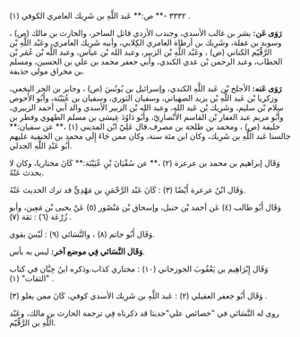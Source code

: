 ٣٣٣٢ -** ص:** عَبد اللَّهِ بن شَرِيك العامري الكوفي (١) .

**رَوَى عَن:** بشر بن غالب الأسدي، وجندب الأزدي قاتل الساحر، والحارث بن مالك (ص) ، وسويد بن غفلة، وشَرِيك بن أرطاة العامري الكِلابي، وأبيه شَرِيك العامري، وعَبْد اللَّهِ بْن الرَّقِّيّم الكناني (ص) ، وعَبْد اللَّهِ بْن الزبير، وعبد الله بْن عباس، وعبد اللَّه بْن عُمَر بْن الخطاب، وعبد الرحمن بْن عدي الكندي، وأبي جعفر محمد بن علي بن الحسين، ومسلم بن مخراق مولى حذيفة.

**رَوَى عَنه:** الأجلح بْن عَبد اللَّهِ الكندي، وإسرائيل بن يُونُسَ (ص) ، وجابر بن الحر النخعي، وزكريا بْن عَبد اللَّهِ بْن يزيد الصهباني، وسفيان الثوري، وسفيان بن عُيَيْنَة، وأَبُو الأَحوص سلام بْن سليم، وشَرِيك بْن عَبد الله، وعبد الله بْن الزبير الأسدي والد أبي أحمد الزبيري، وأَبُو مريم عبد الغفار بْن القاسم الأَنْصارِيّ، وأَبُو دَاوُدَ عِيسَى بن مسلم الطهوي وفطر بن خليفة (ص) ، ومحمد بن طلحة بن مصرف.قال عَلِيّ ابْن المديني (١) ،** عن سفيان:** جالسنا عَبد اللَّهِ بن شَرِيك، وكان ابن مئة سنة، وكان ممن جَاءَ إِلَى محمد بن الحنفية عليهم أَبُو عَبْدِ اللَّهِ الجدلي.

وَقَال إبراهيم بن محمد بن عرعرة (٢) ،** عن سُفْيَانَ بْنِ عُيَيْنَة:** كَانَ مختاريا، وكان لا يحدث عَنْهُ.

وَقَال ابْنُ عرعرة أَيْضًا (٣) : كَانَ عَبْد الرَّحْمَنِ بن مَهْدِيٍّ قد ترك الحديث عَنْهُ.

وَقَال أَبُو طالب (٤) عَن أحمد بْن حنبل، وإسحاق بْن مَنْصُور (٥) عَنْ يحيى بْن مَعِين، وأبو زُرْعَة (٦) : ثقة (٧) .

وَقَال أَبُو حاتم (٨) ، والنَّسَائي (٩) : لَيْسَ بقوي.

**وَقَال النَّسَائي فِي موضع آخر:** ليس به بأس.

وَقَال إِبْرَاهِيم بن يَعْقُوبَ الجوزجاني (١٠) : مختاري كذاب.وذكره ابنُ حِبَّان في كتاب "الثقات" (١) .

وَقَال أَبُو جعفر العقيلي (٢) : عَبد اللَّهِ بن شَرِيك الأسدي كوفي، كَانَ ممن يغلو (٣) .

روى له النَّسَائي في "خصائص علي"حديثا قد ذكرناه فِي ترجمة الحارث بن مالك، وعَبْد اللَّهِ بن الرَّقِّيّم.